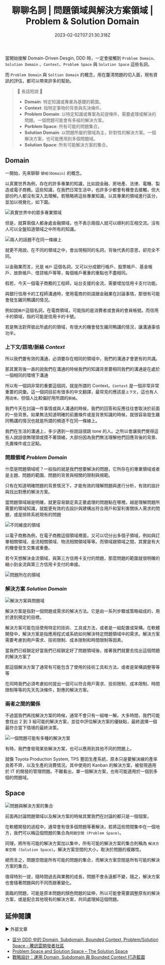 ﻿---
title: 聊聊名詞 | 問題領域與解決方案領域 | Problem & Solution Domain
description: 將以特定知識或專案為前提條件，需要處理或解決的問題，將其稱為問題域，而問題域的集合則稱為問題空間。相同的。解決特定問題域的解決方案，被稱為解決方案域，而解決方案的集合被稱為解決方案空間。
date: 2023-02-02T07:21:30.318Z
keywords:
  - Problem Domain
  - Solution Domain
  - 問題域
  - 解決方案
tags:
  - Domain
  - DDD
slug: problem-and-solution-domain
categories:
  - 聊聊名詞
---

當開始接解 Domain-Driven Desgin, DDD 時，一定會接觸到 `Problem Domain`、`Solution Domain` 、`Context`、`Problem Space` 與 `Solution Space` 這些名詞。

而 `Problem Domain` 與 `Soltion Domain` 的概念，用在釐清問題的切入面，現有資訊的評估，都可以帶來許多的幫助。

> 🔖 長話短說 🔖
>
> - **Domain**: 特定知識或專業為基礎的範圍。
> - **Context**: 指特定事物的背景與先決條件。
> - **Problem Domain**: 以特定知識或專案為前提條件，需要處理或解決的問題。一個問題可能會有多組的解決方案。
> - **Porblem Space**: 所有可能的問題集合。
> - **Solution Domain**: 以問題所屬的領域為主，針對性的解決方案。一個解決方案，也可能應用到多個問題域。
> - **Solution Space**: 所有可能解決方案的集合。

<!--more-->

## Domain

一開始，先來聊聊 `領域(Domain)` 的概念。

以真實世界為例，存在的許多專業的知識，比如說金融、房地產、法律、電機、製造或電子商務。這些知識，在我們日常生活中，也許多少都會有機會去接觸，但大部份旳人都沒有深入去理解。若簡略將這些專業知識，以其專業的領域進行區分，並加以視覺化，如下圖。

![真實世界中的眾多專業領域](images/real-world-domain.png)

但是，就算兩個人都身處金融領域，也不表示兩個人就可以順利的互相交流。沒有人可以全盤知道領域之中所有的知識。

![兩人的話題不在同一條線上](images/what-are-you-saying.png)

就更不用說，在不同的領域之中，會出現相同的名詞，背後代表的意思，卻完全不同。

以金融業而言，光是 `帳戶` 這個名詞，又可以分成銀行帳戶、股票帳戶、基金帳戶、放款帳戶、借貸帳戶等等，每個帳戶著重的重點也不盡相同。

假若，今天一個電子商務的工程師，站台支援的金流，需要增加信用卡支付功能。

與銀行信用卡的工程師溝通時，使用電商的術語跟金融業在討論事情，那很有可能會發生雞同鴨講的情況。

例如說`賬戶`這個名詞，在電商領域，可能指的是消費者或會員的會員帳號。而信用卡的領域，指的可能是信用卡的卡號。

若是無法對齊彼此所處的的領域，有很大的機會發生雞同鴨講的情況，讓溝通事倍功半。

### 上下文/語境/脈絡 *Context*

所以我們要有效的溝通，必須要存在相同的領域中，我們的溝通才會更有的共識。

那其實背後一直的說我們在溝通的時候我們的知識背景要相同我們的溝通是在處於一個相同的環境下溝通

所以有一個詞非常的重要這個詞，就是所謂的 Context。`Context` 是一個非常非常重要的詞彙。這一個詞目前有很多的中文翻譯，最常見的應該是`上下文`，這也有人用`語境`，但個人比較偏好用所謂的`脈絡`。

我們今天在討論一件事情或與人溝通的時候，我們的回答和反應往往會取決於前面的一些背景。如果無法知道明確的前置條件或是背景知識的時候，就很容易發生雞同鴨講的情況也就是所謂的頻道不在同一條線上。

我們在生活的溝通上，多少遇到一些說話很跳 tone 的人。之所以會讓我們覺得這些人說話很無理頭或摸不著頭緒，大部份因為我們無法理解他們回應背後的背景、先置條件或立足點。

### 問題領域 *Problem Domain*

什麼是問題領域呢？一般指的就是我們想要解決的問題，它所存在的專業領域或者是主題、問題的範圍、問題的背景與相關的限制與規範。

只有在知道明確問題的背景情況下，才能有效的理解問題與進行分析，有效的設計與找出對應的解決方案。

當問題領域越是明確，就更容易鎖定真正要處理的問題點在哪裡。越是理解問題所需要的領域知識，就能更有效的去設計與建構出符合用戶和室利害關係人需求的問題，或是排除系統現有的問題

![不同維度的領域](images/difference-level-domain.png)

以電子商務為例，在電子商務這個領域裡面，又可以切分出多個子領域，例如與訂單相關領域、金流相關領域、物流相關領域等等。而領域跟領域之間，其實是有大的機會發生交集或重疊。

若今天想解決金流領域，與第三方信用卡支付的問題，那麼問題的範圍就很明確的縮小到金流與第三方信用卡支付的串接。

![問題所在的領域](images/focus-problem-domain.png)

### 解決方案 *Solution Domain*

![解決方案與問題域](images/solution-domain.png)

解決方案是指對一個問題或需求的解决方法。它是由一系列步驟或策略組成的，用於達到預定的目標。

解決方案可能包括使用特定的技術、工具或方法，或者是一組配置或架構。在軟體開發中，解決方案是指應用程式或系統如何解決特定問題領域中的需求。解決方案需要考慮到用戶需求、技術限制、成本限制和時間限制等因素。

當我們已經鎖定好當我們已經鎖定好了問題領域後，接著我們就要去找出這個問題的解決方案了

那這個解決方案了通常有可能包含了使用的技術工具和方法，或者是架構調整等等等

在同時我們必須考慮如何提出一個可以符合用戶需求、技術限制、成本限制、時間限制等等的先天先決條件，對應的解決方案。

### 兩者之間的關係

不過當我們再找解決方案的時候，通常不會只有一組唯一解。大多時間，我們可能會找出 2 到 3 組可能的解決方案，並從中評估解決方案的優缺點，最終選擇一個最符合當下情境的最終決策。

![一個問題可能有多種的解決方案](images/one-problem-and-more-solution.png)

有時，我們會發現某些解決方案，也可以應用到其他不同的問題上。

就像 Toyota Production System, TPS 豐田生產系統，原本只是要解決線的產率良莠不齊，以及生產的消費情況。其中使用的 Kanban 的解決方案，被發現適用於 IT 的開發的管理問題。不難看出，單一個解決方案，也有可能適用於一個到多個的問題域。

## Space

![問題與解決方案的集合](images/problem-solution-space.png)

前面再討論問題領域以及解決方案的時候其實我們在討論的都只是一個個案，

在軟體開發的過程中，通常會有很多個問題等著解決，若將這些問間集中在一個地方，我們可以稱這個問題的集合為`問題空間 (Problem Space)`。

同理，將所有可能的解決方案加以集中，所有可能的解決方案的集合則稱為 `解決方案空間 (Solution Space)`。解決方案空間的大小，取決於問題的複雜性。

總而言之，問題空間是所有可能的問題的集合，而解決方案空間是所有可能的解決方案的集合。

值得特別一提，隨時間過去與業務的成長，問題不會永遠都不變，隨之，解決方案也會隨著問題與的不同而跟著變化。

面臨的問題，可能是原本問題的顏色問題的延伸，所以可能會需要調整原有的解決方案，或是配合其他現有的解決方案，共同處理掉這個問題。

## 延伸閱讀

▶ 外部文章

- [區分 DDD 中的 Domain, Subdomain, Bounded Context, Problem/Solution Space - 騰訊雲開發者社區](https://cloud.tencent.com/developer/article/1844134)
- [Problem Space and Solution Space – The Solution Space](https://solutionspace.blog/2021/10/29/problem-space-and-solution-space/)
- [戰略設計：運用 Domain, Subdomain 與 Bounded Context 打造藍圖](https://ithelp.ithome.com.tw/articles/10216798)
